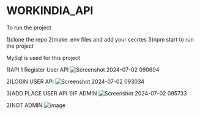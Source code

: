 # WORKINDIA_API

To run the project 

1)clone the repo
2)make .env files and add your secrtes
3)npm start to run the project

MySql is used for this project


1)API 1 Register User API
![Screenshot 2024-07-02 090604](https://github.com/bevaibhav01/WORKINDIA_API/assets/108732791/9690ad2e-bf6d-4288-8844-1e3767898fd0)


2)LOGIN USER API
![Screenshot 2024-07-02 093034](https://github.com/bevaibhav01/WORKINDIA_API/assets/108732791/49a01fb1-e38a-438b-8013-6d24a4901646)



3)ADD PLACE USER API
  1)IF ADMIN
  ![Screenshot 2024-07-02 095733](https://github.com/bevaibhav01/WORKINDIA_API/assets/108732791/1c48e019-8245-4374-abdd-9fdfd234b07b)

  2)NOT ADMIN
  ![image](https://github.com/bevaibhav01/WORKINDIA_API/assets/108732791/19f78814-1185-4723-abf7-c49cda655d78)



